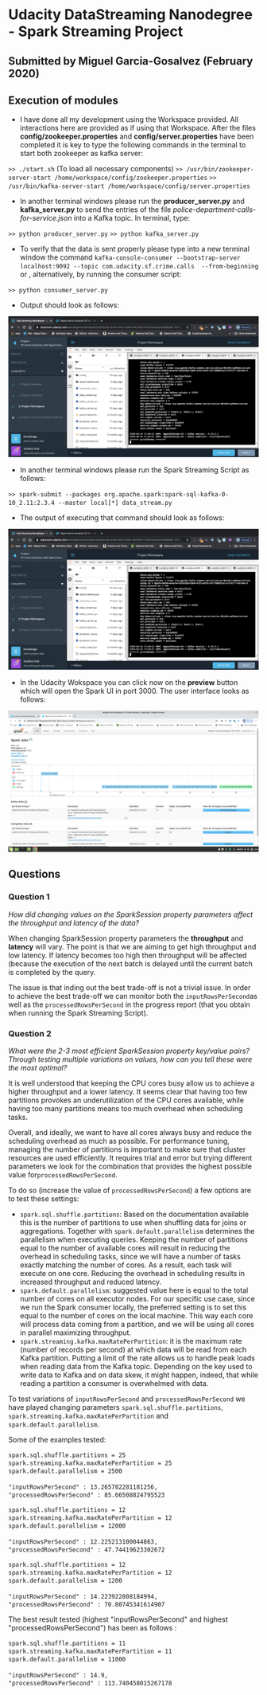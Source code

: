 # Udacity DataStreaming Nanodegree - Spark Streaming Project
## Submitted by Miguel Garcia-Gosalvez (February 2020)
## Execution of modules
- I have done all my development using the Workspace provided. All interactions here are provided as if using that Workspace. After the files **config/zookeeper.properties** and **config/server.properties** have been completed it is key to type the following commands in the terminal to start both zookeeper as kafka server:

`>> ./start.sh` (To load all necessary components)
`>> /usr/bin/zookeeper-server-start /home/workspace/config/zookeeper.properties`
`>> /usr/bin/kafka-server-start /home/workspace/config/server.properties`

- In another terminal windows please run the **producer_server.py** and **kafka_server.py** to send the entries of the file *police-department-calls-for-service.json* into a Kafka topic. In terminal, type:

`>> python producer_server.py`
`>> python kafka_server.py`

- To verify that the data is sent properly please type into a new terminal window the command `kafka-console-consumer --bootstrap-server localhost:9092 --topic com.udacity.sf.crime.calls  --from-beginning` or , alternatively, by running the consumer script:

`>> python consumer_server.py`

- Output should look as follows:


![Kafka Consumer 2-10-20 at 11.44 AM.png](screenshots/Kafka_Consumer.png)


- In another terminal windows please run the Spark Streaming Script as follows:

`>> spark-submit --packages org.apache.spark:spark-sql-kafka-0-10_2.11:2.3.4 --master local[*] data_stream.py` 

- The output of executing that command should look as follows:

![Spark Submit Output from 2020-02-10.png](screenshots/Spark_Submit_Output.png)


- In the Udacity Wokspace you can click now on the **preview** button which will open the Spark UI in port 3000. The user interface looks as follows:


![Spark UIt from 2020-02-10 15-26-58.png](screenshots/Spark_UI.png)



## Questions
### Question 1
*How did changing values on the SparkSession property parameters affect the throughput and latency of the data?*

When changing SparkSession property parameters the **throughput** and **latency** will vary. The point is that we are aiming to get high throughput and low latency. If latency becomes too high then throughput will be affected (because the execution of the next batch is delayed until the current batch is completed by the query.

The issue is that inding out the best trade-off is not a trivial issue. In order to achieve the best trade-off we can monitor both the `inputRowsPerSecond`as well as the `processedRowsPerSecond` in the progress report (that you obtain when running the Spark Streaming Script).
    
### Question 2
*What were the 2-3 most efficient SparkSession property key/value pairs? Through testing multiple variations on values, how can you tell these were the most optimal?*

It is well understood that keeping the CPU cores busy allow us to achieve a higher throughput and a lower latency. It seems clear that having too few partitions provokes an  underutilization of the CPU cores available, while having too many partitions means  too much overhead when scheduling tasks. 

Overall, and ideally, we want to have all cores always busy and reduce the scheduling overhead as much as possible. For  performance tuning, managing the number of partitions is important to make sure that cluster resources are used efficiently. It requires trial and error but trying different parameters we look for the combination that provides the highest possible value for`processedRowsPerSecond`.

  To do so (increase the value of `processedRowsPerSecond`) a few options are to test these settings:

   * `spark.sql.shuffle.partitions`: Based on the documentation available this is the number of partitions to use when shuffling data for joins or aggregations. Together with `spark.default.parallelism` determines the parallelism when executing queries. Keeping the number of partitions equal to the number of available cores will result in reducing the overhead in scheduling tasks, since we will have a number of tasks exactly matching the number of cores. As a result, each task will execute on one core. Reducing the overhead in scheduling results in increased throughput and reduced latency.
   * `spark.default.parallelism`: suggested value here is equal to the total number of cores on all executor nodes. For our specific use case, since we run the Spark consumer locally, the preferred setting is to set this equal to the number of cores on the local machine. This way each core will process data coming from a partition, and we will be using all cores in parallel maximizing throughput.
   * `spark.streaming.kafka.maxRatePerPartition`: it is the maximum rate (number of records per second) at which data will be read from each Kafka partition. Putting a limit of the rate allows us to handle peak loads when reading data from the Kafka topic. Depending on the key used to write data to Kafka and on data skew, it might happen, indeed, that while reading a partition a consumer is overwhelmed with data.

To test variations of `inputRowsPerSecond` and `processedRowsPerSecond` we have played changing parameters `spark.sql.shuffle.partitions`,  `spark.streaming.kafka.maxRatePerPartition` and `spark.default.parallelism`.

Some of the examples tested:

```
spark.sql.shuffle.partitions = 25
spark.streaming.kafka.maxRatePerPartition = 25
spark.default.parallelism = 2500

"inputRowsPerSecond" : 13.265782281181256,
"processedRowsPerSecond" : 85.66508824795523
```

```
spark.sql.shuffle.partitions = 12
spark.streaming.kafka.maxRatePerPartition = 12
spark.default.parallelism = 12000
 
"inputRowsPerSecond" : 12.225213100044863,
"processedRowsPerSecond" : 47.74419623302672
```

```
spark.sql.shuffle.partitions = 12
spark.streaming.kafka.maxRatePerPartition = 12
spark.default.parallelism = 1200

"inputRowsPerSecond" : 14.223922808184994,
"processedRowsPerSecond" : 70.80745341614907
```

The best result tested (highest "inputRowsPerSecond" and highest "processedRowsPerSecond") has been as follows :

```
spark.sql.shuffle.partitions = 11
spark.streaming.kafka.maxRatePerPartition = 11
spark.default.parallelism = 11000

"inputRowsPerSecond" : 14.9,
"processedRowsPerSecond" : 113.740458015267178
```
